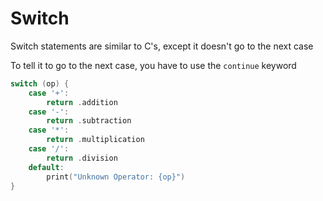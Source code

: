 # Switch

Switch statements are similar to C's, except it doesn't go to the next case

To tell it to go to the next case, you have to use the `continue` keyword

```c
switch (op) {
    case '+':
        return .addition
    case '-':
        return .subtraction
    case '*':
        return .multiplication
    case '/':
        return .division
    default:
        print("Unknown Operator: {op}")
}
```
